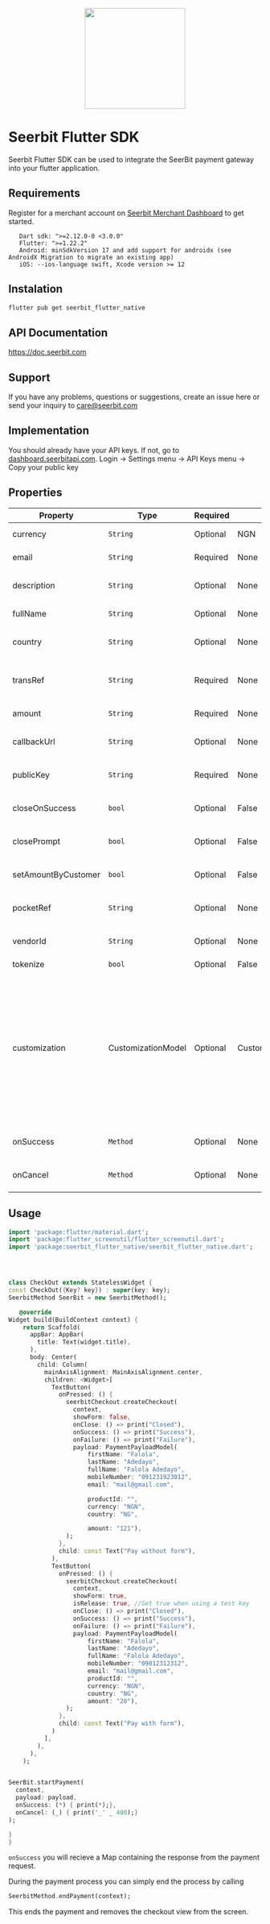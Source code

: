 <p align="center">
<img width="200" valign="top" src="https://assets.seerbitapi.com/images/seerbit_logo_type.png" data-canonical-src="https://assets.seerbitapi.com/images/seerbit_logo_type.png" style="max-width:100%; ">
</p>
 
# Seerbit Flutter SDK
 
Seerbit Flutter SDK can be used to integrate the SeerBit payment gateway into your flutter application.
 
## Requirements
 
Register for a merchant account on [Seerbit Merchant Dashboard](https://dashboard.seerbitapi.com) to get started.
 
```
   Dart sdk: ">=2.12.0-0 <3.0.0"
   Flutter: ">=1.22.2"
   Android: minSdkVersion 17 and add support for androidx (see AndroidX Migration to migrate an existing app)
   iOS: --ios-language swift, Xcode version >= 12
```
 
 ## Instalation

```bash
flutter pub get seerbit_flutter_native
```

## API Documentation

https://doc.seerbit.com

## Support

If you have any problems, questions or suggestions, create an issue here or send your inquiry to care@seerbit.com

## Implementation

You should already have your API keys. If not, go to [dashboard.seerbitapi.com](https://dashboard.seerbitapi.com). Login -> Settings menu -> API Keys menu -> Copy your public key

## Properties

| Property            | Type               | Required | Default            | Desc                                                                                                                                                                                                                                    |
| ------------------- | ------------------ | -------- | ------------------ | --------------------------------------------------------------------------------------------------------------------------------------------------------------------------------------------------------------------------------------- |
| currency            | `String`           | Optional | NGN                | The currency for the transaction e.g NGN                                                                                                                                                                                                |
| email               | `String`           | Required | None               | The email of the user to be charged                                                                                                                                                                                                     |
| description         | `String`           | Optional | None               | The transaction description which is optional                                                                                                                                                                                           |
| fullName            | `String`           | Optional | None               | The fullname of the user to be charged                                                                                                                                                                                                  |
| country             | `String`           | Optional | None               | Transaction country which can be optional                                                                                                                                                                                               |
| transRef            | `String`           | Required | None               | Set a unique transaction reference for every transaction                                                                                                                                                                                |
| amount              | `String`           | Required | None               | The transaction amount in kobo                                                                                                                                                                                                          |
| callbackUrl         | `String`           | Optional | None               | This is the redirect url when transaction is successful                                                                                                                                                                                 |
| publicKey           | `String`           | Required | None               | Your Public key or see above step to get yours                                                                                                                                                                                          |
| closeOnSuccess      | `bool`             | Optional | False              | Close checkout when trasaction is successful                                                                                                                                                                                            |
| closePrompt         | `bool`             | Optional | False              | Close the checkout page if transaction is not initiated                                                                                                                                                                                 |
| setAmountByCustomer | `bool`             | Optional | False              | Set to true if you want user to enter transaction amount                                                                                                                                                                                |
| pocketRef           | `String`           | Optional | None               | This is your pocket reference for vendors with pocket                                                                                                                                                                                   |
| vendorId            | `String`           | Optional | None               | This is the vendorId of your business using pocket                                                                                                                                                                                      |
| tokenize            | `bool`             | Optional | False              | Tokenize card                                                                                                                                                                                                                           |
| customization       | CustomizationModel | Optional | CustomizationModel | CustomizationMode( borderColor: "#000000", backgroundColor: "#004C64", buttonColor: "#0084A0", paymentMethod:[PayChannel.card, PayChannel.account, PayChannel.transfer, PayChannel.momo], confetti: false , logo: "logo_url or base64") |
| onSuccess           | `Method`           | Optional | None               | Callback method if transaction was successful                                                                                                                                                                                           |
| onCancel            | `Method`           | Optional | None               | Callback method if transaction was cancelled                                                                                                                                                                                            |

## Usage

```dart
import 'package:flutter/material.dart';
import 'package:flutter_screenutil/flutter_screenutil.dart';
import 'package:seerbit_flutter_native/seerbit_flutter_native.dart';




class CheckOut extends StatelessWidget {
const CheckOut({Key? key}) : super(key: key);
SeerbitMethod SeerBit = new SeerbitMethod();

   @override
Widget build(BuildContext context) {
    return Scaffold(
      appBar: AppBar(
        title: Text(widget.title),
      ),
      body: Center(
        child: Column(
          mainAxisAlignment: MainAxisAlignment.center,
          children: <Widget>[
            TextButton(
              onPressed: () {
                seerbitCheckout.createCheckout(
                  context,
                  showForm: false,
                  onClose: () => print("Closed"),
                  onSuccess: () => print("Success"),
                  onFailure: () => print("Failure"),
                  payload: PaymentPayloadModel(
                      firstName: "Falola",
                      lastName: "Adedayo",
                      fullName: "Falola Adedayo",
                      mobileNumber: "091231923012",
                      email: "mail@gmail.com",

                      productId: "",
                      currency: "NGN",
                      country: "NG",

                      amount: "121"),
                );
              },
              child: const Text("Pay without form"),
            ),
            TextButton(
              onPressed: () {
                seerbitCheckout.createCheckout(
                  context,
                  showForm: true,
                  isRelease: true, //Set true when using a test key
                  onClose: () => print("Closed"),
                  onSuccess: () => print("Success"),
                  onFailure: () => print("Failure"),
                  payload: PaymentPayloadModel(
                      firstName: "Falola",
                      lastName: "Adedayo",
                      fullName: "Falola Adedayo",
                      mobileNumber: "09012312312",
                      email: "mail@gmail.com",
                      productId: "",
                      currency: "NGN",
                      country: "NG",
                      amount: "20"),
                );
              },
              child: const Text("Pay with form"),
            )
          ],
        ),
      ),
    );


SeerBit.startPayment(
  context,
  payload: payload,
  onSuccess: (*) { print(*);},
  onCancel: (_) { print('_' _ 400);}
);

}
}

```

`onSuccess` you will recieve a Map containing the response from the payment request.

During the payment process you can simply end the process by calling

```dart
SeerbitMethod.endPayment(context);
```

This ends the payment and removes the checkout view from the screen.
